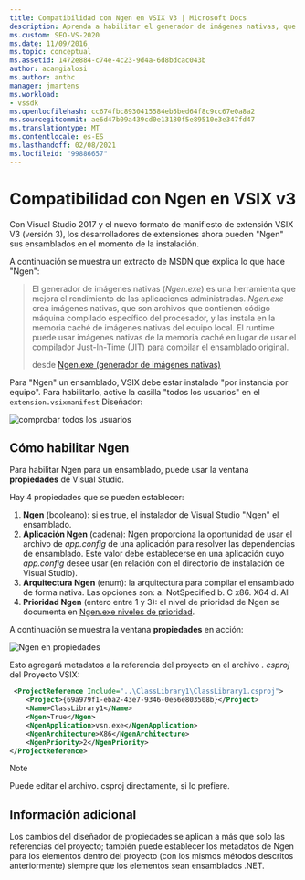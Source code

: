 ```yaml
---
title: Compatibilidad con Ngen en VSIX V3 | Microsoft Docs
description: Aprenda a habilitar el generador de imágenes nativas, que es una herramienta que los desarrolladores de extensiones pueden usar para mejorar el rendimiento de las aplicaciones administradas.
ms.custom: SEO-VS-2020
ms.date: 11/09/2016
ms.topic: conceptual
ms.assetid: 1472e884-c74e-4c23-9d4a-6d8bdcac043b
author: acangialosi
ms.author: anthc
manager: jmartens
ms.workload:
- vssdk
ms.openlocfilehash: cc674fbc8930415584eb5bed64f8c9cc67e0a8a2
ms.sourcegitcommit: ae6d47b09a439cd0e13180f5e89510e3e347fd47
ms.translationtype: MT
ms.contentlocale: es-ES
ms.lasthandoff: 02/08/2021
ms.locfileid: "99886657"
---
```

# <a name="ngen-support-in-vsix-v3"></a>Compatibilidad con Ngen en VSIX v3

Con Visual Studio 2017 y el nuevo formato de manifiesto de extensión VSIX V3 (versión 3), los desarrolladores de extensiones ahora pueden "Ngen" sus ensamblados en el momento de la instalación.

A continuación se muestra un extracto de MSDN que explica lo que hace "Ngen":

>El generador de imágenes nativas (*Ngen.exe*) es una herramienta que mejora el rendimiento de las aplicaciones administradas. *Ngen.exe* crea imágenes nativas, que son archivos que contienen código máquina compilado específico del procesador, y las instala en la memoria caché de imágenes nativas del equipo local. El runtime puede usar imágenes nativas de la memoria caché en lugar de usar el compilador Just-In-Time (JIT) para compilar el ensamblado original.
>
>desde [Ngen.exe (generador de imágenes nativas)](/dotnet/framework/tools/ngen-exe-native-image-generator)

Para "Ngen" un ensamblado, VSIX debe estar instalado "por instancia por equipo". Para habilitarlo, active la casilla "todos los usuarios" en el `extension.vsixmanifest` Diseñador:

![comprobar todos los usuarios](media/check-all-users.png)

## <a name="how-to-enable-ngen"></a>Cómo habilitar Ngen

Para habilitar Ngen para un ensamblado, puede usar la ventana **propiedades** de Visual Studio.

Hay 4 propiedades que se pueden establecer:

1. **Ngen** (booleano): si es true, el instalador de Visual Studio "Ngen" el ensamblado.
2. **Aplicación Ngen** (cadena): Ngen proporciona la oportunidad de usar el archivo de *app.config* de una aplicación para resolver las dependencias de ensamblado. Este valor debe establecerse en una aplicación cuyo *app.config* desee usar (en relación con el directorio de instalación de Visual Studio).
3. **Arquitectura Ngen** (enum): la arquitectura para compilar el ensamblado de forma nativa. Las opciones son: a. NotSpecified b. C x86. X64 d. All
4. **Prioridad Ngen** (entero entre 1 y 3): el nivel de prioridad de Ngen se documenta en [Ngen.exe niveles de prioridad](/dotnet/framework/tools/ngen-exe-native-image-generator#priority-levels).

A continuación se muestra la ventana **propiedades** en acción:

![Ngen en propiedades](media/ngen-in-properties.png)

Esto agregará metadatos a la referencia del proyecto en el archivo *. csproj* del Proyecto VSIX:

```xml
 <ProjectReference Include="..\ClassLibrary1\ClassLibrary1.csproj">
    <Project>{69a979f1-eba2-43e7-9346-0e56e803508b}</Project>
    <Name>ClassLibrary1</Name>
    <Ngen>True</Ngen>
    <NgenApplication>vsn.exe</NgenApplication>
    <NgenArchitecture>X86</NgenArchitecture>
    <NgenPriority>2</NgenPriority>
</ProjectReference>
```

> [!NOTE]
> Puede editar el archivo. csproj directamente, si lo prefiere.

## <a name="extra-information"></a>Información adicional

Los cambios del diseñador de propiedades se aplican a más que solo las referencias del proyecto; también puede establecer los metadatos de Ngen para los elementos dentro del proyecto (con los mismos métodos descritos anteriormente) siempre que los elementos sean ensamblados .NET.
